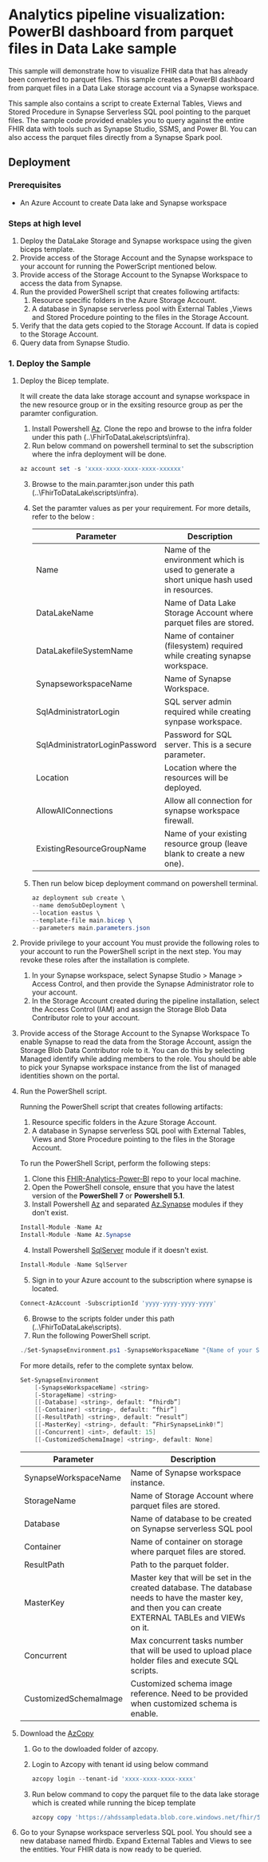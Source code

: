 # Analytics pipeline visualization: PowerBI dashboard from parquet files in Data Lake sample

This sample will demonstrate how to visualize FHIR data that has already been converted to parquet files. This sample creates a PowerBI dashboard from parquet files in a Data Lake storage account via a Synapse workspace.

This sample also contains a script to create External Tables, Views and Stored Procedure in Synapse Serverless SQL pool pointing to the parquet files. The sample code provided enables you to query against the entire FHIR data with tools such as Synapse Studio, SSMS, and Power BI. You can also access the parquet files directly from a Synapse Spark pool.

## Deployment

### Prerequisites

- An Azure Account to create Data lake and Synapse workspace

### Steps at high level

1. Deploy the DataLake Storage and Synapse workspace using the given biceps template.
2. Provide access of the Storage Account and the Synapse workspace to your account for running the PowerScript mentioned below.
3. Provide access of the Storage Account to the Synapse Workspace to access the data from Synapse.
4. Run the provided PowerShell script that creates following artifacts:
    1. Resource specific folders in the Azure Storage Account.
    1. A database in Synapse serverless pool with External Tables ,Views and Stored Procedure pointing to the files in the Storage Account.
5. Verify that the data gets copied to the Storage Account. If data is copied to the Storage Account.
6. Query data from Synapse Studio.

### 1. Deploy the Sample
1. Deploy the Bicep template.

    It will create the data lake storage account and synapse workspace in the new resource group or in the exsiting resource group as per the paramter configuration.

    1. Install Powershell [Az](https://docs.microsoft.com/en-us/powershell/azure/install-az-ps?view=azps-7.1.0). Clone the repo and browse to the infra folder under this path (..\FhirToDataLake\scripts\infra).
    2. Run below command on powershell terminal to set the subscription where the infra deployment will be done.
    ```Powershell
    az account set -s 'xxxx-xxxx-xxxx-xxxx-xxxxxx'
    ```
    3. Browse to the main.paramter.json under this path (..\FhirToDataLake\scripts\infra).
    4. Set the paramter values as per your requirement. For more details, refer to the below :

        |Parameter   | Description   |
        |---|---|
        | Name | Name of the environment which is used to generate a short unique hash used in resources. |
        | DataLakeName | Name of Data Lake Storage Account where parquet files are stored. |
        | DataLakefileSystemName | Name of container (filesystem) required while creating synapse workspace. |
        | SynapseworkspaceName | Name of Synapse Workspace. |
        | SqlAdministratorLogin | SQL server admin required while creating synpase workspace. |
        | SqlAdministratorLoginPassword | Password for SQL server. This is a secure parameter. |
        | Location | Location where the resources will be deployed. |
        | AllowAllConnections | Allow all connection for synapse workspace firewall. |
        | ExistingResourceGroupName | Name of your existing resource group (leave blank to create a new one). |

	5. Then run below bicep deployment command on powershell terminal.
        ```Powershell
        az deployment sub create \
        --name demoSubDeployment \
        --location eastus \
        --template-file main.bicep \
        --parameters main.parameters.json
        ```
2. Provide privilege to your account
You must provide the following roles to your account to run the PowerShell script in the next step. You may revoke these roles after the installation is complete.

    1. In your Synapse workspace, select Synapse Studio > Manage > Access Control, and then provide the Synapse Administrator role to your account.
    2. In the Storage Account created during the pipeline installation, select the Access Control (IAM) and assign the Storage Blob Data Contributor role to your account.

3. Provide access of the Storage Account to the Synapse Workspace
To enable Synapse to read the data from the Storage Account, assign the Storage Blob Data Contributor role to it. You can do this by selecting Managed identify while adding members to the role. You should be able to pick your Synapse workspace instance from the list of managed identities shown on the portal.

4. Run the PowerShell script.

    Running the PowerShell script that creates following artifacts:

    1. Resource specific folders in the Azure Storage Account.
    2. A database in Synapse serverless SQL pool with External Tables, Views and Store Procedure pointing to the files in the Storage Account.

    To run the PowerShell Script, perform the following steps:

    1. Clone this [FHIR-Analytics-Power-BI](https://github.com/Azure-Samples/azure-health-data-services-samples) repo to your local machine.
    2. Open the PowerShell console, ensure that you have the latest version of the **PowerShell 7** or **Powershell 5.1**.
    3. Install Powershell [Az](https://docs.microsoft.com/en-us/powershell/azure/install-az-ps?view=azps-7.1.0) and separated [Az.Synapse](https://docs.microsoft.com/en-us/cli/azure/synapse?view=azure-cli-latest) modules if they don't exist.
    ``` PowerShell
    Install-Module -Name Az
    Install-Module -Name Az.Synapse
    ```
    4. Install Powershell [SqlServer](https://learn.microsoft.com/en-us/sql/powershell/download-sql-server-ps-module?view=sql-server-ver16) module if it doesn't exist.
    ``` PowerShell
    Install-Module -Name SqlServer
    ```
    5. Sign in to your Azure account to the subscription where synapse is located.
    ``` PowerShell
    Connect-AzAccount -SubscriptionId 'yyyy-yyyy-yyyy-yyyy'
    ```
    6. Browse to the scripts folder under this path (..\FhirToDataLake\scripts).
    7. Run the following PowerShell script. 
    ```Powershell
    ./Set-SynapseEnvironment.ps1 -SynapseWorkspaceName "{Name of your Synapse workspace instance}" -StorageName "{Name of your storage account where Parquet files will be written}".
    ```
    For more details, refer to the complete syntax below.
    ``` PowerShell
    Set-SynapseEnvironment
        [-SynapseWorkspaceName] <string>
        [-StorageName] <string>
        [[-Database] <string>, default: “fhirdb”]
        [[-Container] <string>, default: “fhir”]
        [[-ResultPath] <string>, default: “result”]
        [[-MasterKey] <string>, default: ”FhirSynapseLink0!”]
        [[-Concurrent] <int>, default: 15]
        [[-CustomizedSchemaImage] <string>, default: None]
    ```

    |Parameter   | Description   |
    |---|---|
    | SynapseWorkspaceName | Name of Synapse workspace instance. |
    | StorageName | Name of Storage Account where parquet files are stored. |
    | Database | Name of database to be created on Synapse serverless SQL pool |
    | Container | Name of container on storage where parquet files are stored. |
    | ResultPath | Path to the parquet folder. |
    | MasterKey | Master key that will be set in the created database. The database needs to have the master key, and then you can create EXTERNAL TABLEs and VIEWs on it. |
    | Concurrent | Max concurrent tasks number that will be used to upload place holder files and execute SQL scripts. |
    | CustomizedSchemaImage | Customized schema image reference. Need to be provided when customized schema is enable. |

5. Download the [AzCopy](https://learn.microsoft.com/en-us/azure/storage/common/storage-use-azcopy-v10)

    1. Go to the dowloaded folder of azcopy.
    2. Login to Azcopy with tenant id using below command
        ```Powershell
        azcopy login --tenant-id 'xxxx-xxxx-xxxx-xxxx'  
        ```
    3. Run below command to copy the parquet file to the data lake storage which is created while running the bicep template

        ```Powershell
        azcopy copy 'https://ahdssampledata.blob.core.windows.net/fhir/50k/fhir/result' 'https://{DestinationstorageAccountName}.blob.core.windows.net/fhir' --recursive
        ```

6. Go to your Synapse workspace serverless SQL pool. You should see a new database named fhirdb. Expand External Tables and Views to see the entities. Your FHIR data is now ready to be queried.
